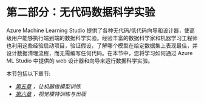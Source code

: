 # 第二部分：无代码数据科学实验

Azure Machine Learning Studio 提供了各种无代码/低代码向导和设计器，使高级用户能够执行端到端的数据科学实验。经验丰富的数据科学家和机器学习工程师也利用这些经验启动项目，验证假设，了解哪个模型在给定数据集上表现最佳，并设计数据清理流程，而无需编写任何代码。在本节中，您将学习如何通过 Azure ML Studio 中提供的 web 设计器和向导来运行数据科学实验。

本节包括以下章节:

*   [*第五章*](B16777_05_Final_VK_ePub.xhtml#_idTextAnchor072) *，让机器做模型训练*
*   [*第六章*](B16777_06_Final_VK_ePub.xhtml#_idTextAnchor084) *，视觉模特训练与出版*